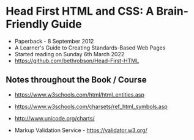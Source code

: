 # Head First HTML and CSS: A Brain-Friendly Guide

- Paperback - 8 September 2012
- A Learner's Guide to Creating Standards-Based Web Pages
- Started reading on Sunday 6th March 2022
- https://github.com/bethrobson/Head-First-HTML

## Notes throughout the Book / Course

- https://www.w3schools.com/html/html_entities.asp
- https://www.w3schools.com/charsets/ref_html_symbols.asp
- http://www.unicode.org/charts/

- Markup Validation Service - https://validator.w3.org/
